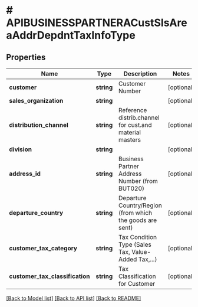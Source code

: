 # # APIBUSINESSPARTNERACustSlsAreaAddrDepdntTaxInfoType

## Properties

Name | Type | Description | Notes
------------ | ------------- | ------------- | -------------
**customer** | **string** | Customer Number | [optional]
**sales_organization** | **string** |  | [optional]
**distribution_channel** | **string** | Reference distrib.channel for cust.and material masters | [optional]
**division** | **string** |  | [optional]
**address_id** | **string** | Business Partner Address Number (from BUT020) | [optional]
**departure_country** | **string** | Departure Country/Region (from which the goods are sent) | [optional]
**customer_tax_category** | **string** | Tax Condition Type (Sales Tax, Value-Added Tax,...) | [optional]
**customer_tax_classification** | **string** | Tax Classification for Customer | [optional]

[[Back to Model list]](../../README.md#models) [[Back to API list]](../../README.md#endpoints) [[Back to README]](../../README.md)
